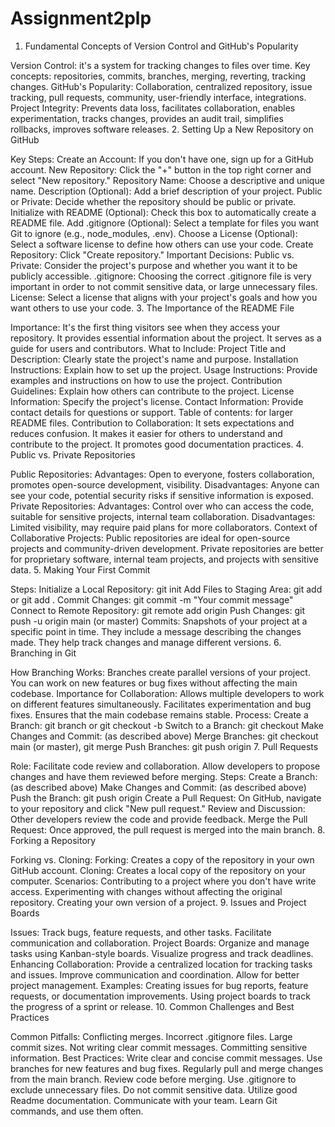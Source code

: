 # Assignment2plp
1. Fundamental Concepts of Version Control and GitHub's Popularity

Version Control:
it's a system for tracking changes to files over time.
Key concepts: repositories, commits, branches, merging, reverting, tracking changes.
GitHub's Popularity:
Collaboration, centralized repository, issue tracking, pull requests, community, user-friendly interface, integrations.
Project Integrity:
Prevents data loss, facilitates collaboration, enables experimentation, tracks changes, provides an audit trail, simplifies rollbacks, improves software releases.
2. Setting Up a New Repository on GitHub

Key Steps:
Create an Account: If you don't have one, sign up for a GitHub account.
New Repository: Click the "+" button in the top right corner and select "New repository."
Repository Name: Choose a descriptive and unique name.
Description (Optional): Add a brief description of your project.
Public or Private: Decide whether the repository should be public or private.
Initialize with README (Optional): Check this box to automatically create a README file.
Add .gitignore (Optional): Select a template for files you want Git to ignore (e.g., node_modules, .env).
Choose a License (Optional): Select a software license to define how others can use your code.
Create Repository: Click "Create repository."
Important Decisions:
Public vs. Private: Consider the project's purpose and whether you want it to be publicly accessible.
.gitignore: Choosing the correct .gitignore file is very important in order to not commit sensitive data, or large unnecessary files.
License: Select a license that aligns with your project's goals and how you want others to use your code.
3. The Importance of the README File

Importance:
It's the first thing visitors see when they access your repository.
It provides essential information about the project.
It serves as a guide for users and contributors.
What to Include:
Project Title and Description: Clearly state the project's name and purpose.
Installation Instructions: Explain how to set up the project.
Usage Instructions: Provide examples and instructions on how to use the project.
Contribution Guidelines: Explain how others can contribute to the project.
License Information: Specify the project's license.
Contact Information: Provide contact details for questions or support.
Table of contents: for larger README files.
Contribution to Collaboration:
It sets expectations and reduces confusion.
It makes it easier for others to understand and contribute to the project.
It promotes good documentation practices.
4. Public vs. Private Repositories

Public Repositories:
Advantages: Open to everyone, fosters collaboration, promotes open-source development, visibility.
Disadvantages: Anyone can see your code, potential security risks if sensitive information is exposed.
Private Repositories:
Advantages: Control over who can access the code, suitable for sensitive projects, internal team collaboration.
Disadvantages: Limited visibility, may require paid plans for more collaborators.
Context of Collaborative Projects:
Public repositories are ideal for open-source projects and community-driven development.
Private repositories are better for proprietary software, internal team projects, and projects with sensitive data.
5. Making Your First Commit

Steps:
Initialize a Local Repository: git init
Add Files to Staging Area: git add <filename> or git add .
Commit Changes: git commit -m "Your commit message"
Connect to Remote Repository: git remote add origin <repository URL>
Push Changes: git push -u origin main (or master)
Commits:
Snapshots of your project at a specific point in time.
They include a message describing the changes made.
They help track changes and manage different versions.
6. Branching in Git

How Branching Works:
Branches create parallel versions of your project.
You can work on new features or bug fixes without affecting the main codebase.
Importance for Collaboration:
Allows multiple developers to work on different features simultaneously.
Facilitates experimentation and bug fixes.
Ensures that the main codebase remains stable.
Process:
Create a Branch: git branch <branch-name> or git checkout -b <branch-name>
Switch to a Branch: git checkout <branch-name>
Make Changes and Commit: (as described above)
Merge Branches: git checkout main (or master), git merge <branch-name>
Push Branches: git push origin <branch-name>
7. Pull Requests

Role:
Facilitate code review and collaboration.
Allow developers to propose changes and have them reviewed before merging.
Steps:
Create a Branch: (as described above)
Make Changes and Commit: (as described above)
Push the Branch: git push origin <branch-name>
Create a Pull Request: On GitHub, navigate to your repository and click "New pull request."
Review and Discussion: Other developers review the code and provide feedback.
Merge the Pull Request: Once approved, the pull request is merged into the main branch.
8. Forking a Repository

Forking vs. Cloning:
Forking: Creates a copy of the repository in your own GitHub account.
Cloning: Creates a local copy of the repository on your computer.
Scenarios:
Contributing to a project where you don't have write access.
Experimenting with changes without affecting the original repository.
Creating your own version of a project.
9. Issues and Project Boards

Issues:
Track bugs, feature requests, and other tasks.
Facilitate communication and collaboration.
Project Boards:
Organize and manage tasks using Kanban-style boards.
Visualize progress and track deadlines.
Enhancing Collaboration:
Provide a centralized location for tracking tasks and issues.
Improve communication and coordination.
Allow for better project management.
Examples:
Creating issues for bug reports, feature requests, or documentation improvements.
Using project boards to track the progress of a sprint or release.
10. Common Challenges and Best Practices

Common Pitfalls:
Conflicting merges.
Incorrect .gitignore files.
Large commit sizes.
Not writing clear commit messages.
Committing sensitive information.
Best Practices:
Write clear and concise commit messages.
Use branches for new features and bug fixes.
Regularly pull and merge changes from the main branch.
Review code before merging.
Use .gitignore to exclude unnecessary files.
Do not commit sensitive data.
Utilize good Readme documentation.
Communicate with your team.
Learn Git commands, and use them often.
